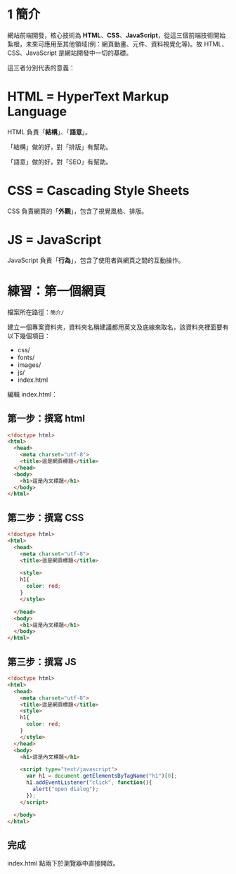 # 1 簡介

網站前端開發，核心技術為 **HTML**、**CSS**、**JavaScript**，從這三個前端技術開始紮根，未來可應用至其他領域\(例：網頁動畫、元件、資料視覺化等\)。故 HTML、CSS、JavaScript 是網站開發中一切的基礎。

這三者分別代表的意義：

# HTML = HyperText Markup Language

HTML 負責「**結構**」、「**語意**」。

「結構」做的好，對「排版」有幫助。

「語意」做的好，對「SEO」有幫助。

# CSS = Cascading Style Sheets

CSS 負責網頁的「**外觀**」，包含了視覺風格、排版。

# JS = JavaScript

JavaScript 負責「**行為**」，包含了使用者與網頁之間的互動操作。

# 練習：第一個網頁

檔案所在路徑：`簡介/`

建立一個專案資料夾，資料夾名稱建議都用英文及底線來取名，該資料夾裡面要有以下幾個項目：

* css/
* fonts/
* images/
* js/
* index.html

編輯 index.html：

## 第一步：撰寫 html

```html
<!doctype html>
<html>
  <head>
    <meta charset="utf-8">
    <title>這是網頁標題</title>
  </head>
  <body>
    <h1>這是內文標題</h1>
  </body>
</html>
```

## 第二步：撰寫 CSS

```html
<!doctype html>
<html>
  <head>
    <meta charset="utf-8">
    <title>這是網頁標題</title>

    <style>
    h1{
      color: red;
    }
    </style>

  </head>
  <body>
    <h1>這是內文標題</h1>
  </body>
</html>
```

## 第三步：撰寫 JS

```html
<!doctype html>
<html>
  <head>
    <meta charset="utf-8">
    <title>這是網頁標題</title>
    <style>
    h1{
      color: red;
    }
    </style>
  </head>
  <body>
    <h1>這是內文標題</h1>

    <script type="text/javascript">
      var h1 = document.getElementsByTagName("h1")[0];
      h1.addEventListener("click", function(){
        alert("open dialog");
      });
    </script>

  </body>
</html>
```

## 完成

index.html 點兩下於瀏覽器中直接開啟。

